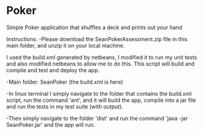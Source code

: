 # Poker
Simple Poker application that shuffles a deck and prints out your hand

Instructions:
-Please download the SeanPokerAssessment.zip file in this main folder, and unzip it on your local machine.

I used the build.xml generated by netbeans, I modified it to run my unit tests and also modified netbeans to allow me to do this. 
 This script will build and compile and test and deploy the app.

-Main folder: SeanPoker (the build.xml is here)

-In linux terminal I simply navigate to the folder that contains the build.xml script, run the command 'ant', and it will build the app, compile into a jar file and   run the tests in my test suite (with output).

-Then simply navigate to the folder 'dist' and run the command 'java -jar SeanPoker.jar' and the app will run.
